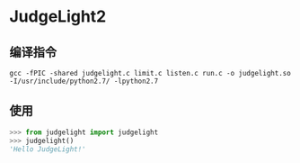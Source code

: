 # JudgeLight2

## 编译指令
```shell
gcc -fPIC -shared judgelight.c limit.c listen.c run.c -o judgelight.so -I/usr/include/python2.7/ -lpython2.7
```

## 使用
```python
>>> from judgelight import judgelight
>>> judgelight()
'Hello JudgeLight!'
```